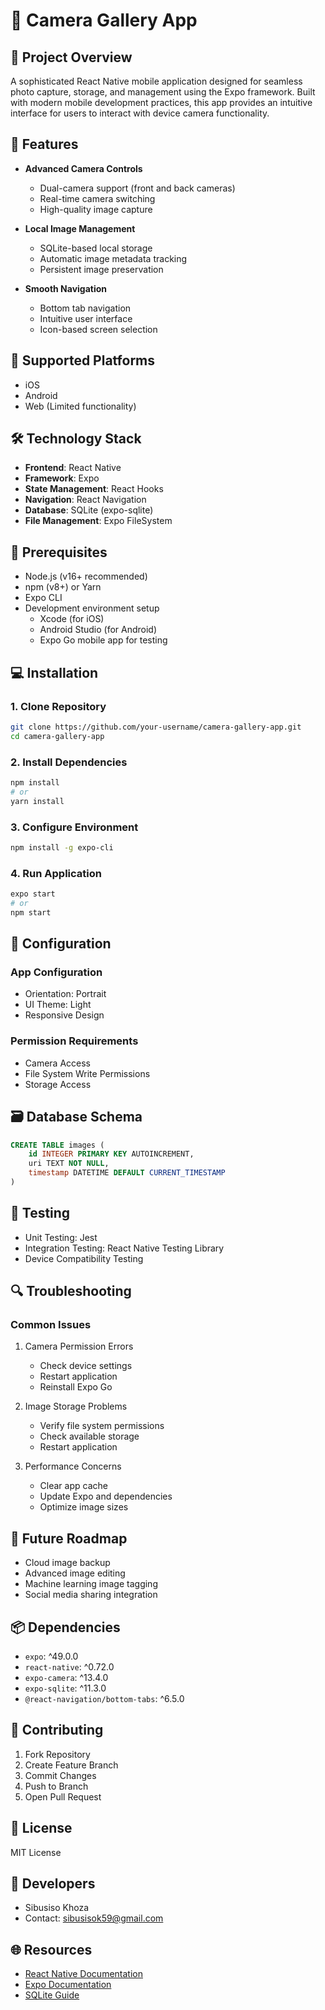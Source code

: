 # 📸 Camera Gallery App

## 🌟 Project Overview
A sophisticated React Native mobile application designed for seamless photo capture, storage, and management using the Expo framework. Built with modern mobile development practices, this app provides an intuitive interface for users to interact with device camera functionality.

## 🚀 Features
- **Advanced Camera Controls**
  - Dual-camera support (front and back cameras)
  - Real-time camera switching
  - High-quality image capture

- **Local Image Management**
  - SQLite-based local storage
  - Automatic image metadata tracking
  - Persistent image preservation

- **Smooth Navigation**
  - Bottom tab navigation
  - Intuitive user interface
  - Icon-based screen selection

## 📱 Supported Platforms
- iOS
- Android
- Web (Limited functionality)

## 🛠 Technology Stack
- **Frontend**: React Native
- **Framework**: Expo
- **State Management**: React Hooks
- **Navigation**: React Navigation
- **Database**: SQLite (expo-sqlite)
- **File Management**: Expo FileSystem

## 🔧 Prerequisites
- Node.js (v16+ recommended)
- npm (v8+) or Yarn
- Expo CLI
- Development environment setup
  - Xcode (for iOS)
  - Android Studio (for Android)
  - Expo Go mobile app for testing

## 💻 Installation

### 1. Clone Repository
```bash
git clone https://github.com/your-username/camera-gallery-app.git
cd camera-gallery-app
```

### 2. Install Dependencies
```bash
npm install
# or
yarn install
```

### 3. Configure Environment
```bash
npm install -g expo-cli
```

### 4. Run Application
```bash
expo start
# or
npm start
```

## 📡 Configuration

### App Configuration
- Orientation: Portrait
- UI Theme: Light
- Responsive Design

### Permission Requirements
- Camera Access
- File System Write Permissions
- Storage Access

## 🗃 Database Schema
```sql
CREATE TABLE images (
    id INTEGER PRIMARY KEY AUTOINCREMENT,
    uri TEXT NOT NULL,
    timestamp DATETIME DEFAULT CURRENT_TIMESTAMP
)
```

## 🧪 Testing
- Unit Testing: Jest
- Integration Testing: React Native Testing Library
- Device Compatibility Testing

## 🔍 Troubleshooting
### Common Issues
1. Camera Permission Errors
   - Check device settings
   - Restart application
   - Reinstall Expo Go

2. Image Storage Problems
   - Verify file system permissions
   - Check available storage
   - Restart application

3. Performance Concerns
   - Clear app cache
   - Update Expo and dependencies
   - Optimize image sizes

## 🚧 Future Roadmap
- Cloud image backup
- Advanced image editing
- Machine learning image tagging
- Social media sharing integration

## 📦 Dependencies
- `expo`: ^49.0.0
- `react-native`: ^0.72.0
- `expo-camera`: ^13.4.0
- `expo-sqlite`: ^11.3.0
- `@react-navigation/bottom-tabs`: ^6.5.0

## 🤝 Contributing
1. Fork Repository
2. Create Feature Branch
3. Commit Changes
4. Push to Branch
5. Open Pull Request

## 📄 License
MIT License

## 👥 Developers
- Sibusiso Khoza
- Contact: sibusisok59@gmail.com



## 🌐 Resources
- [React Native Documentation](https://reactnative.dev/docs/getting-started)
- [Expo Documentation](https://docs.expo.dev/)
- [SQLite Guide](https://www.sqlite.org/docs.html)